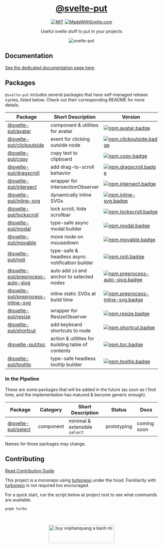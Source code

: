 <div align="center">

# [@svelte-put][docs]

[![MIT][license.badge]][license] [![MadeWithSvelte.com][madewithsvelte.badge]][madewithsvelte]

Useful svelte stuff to put in your projects

![svelte-put](https://github.com/vnphanquang/svelte-put/blob/main/sites/docs/static/images/og/svelte-put.jpg)

</div>

## Documentation

[See the dedicated documentation page here][docs].

## Packages

`@svelte-put` includes several packages that have self-managed release cycles, listed below. Check out their corresponding README for more details.

| Package                                                           | Short Description                                 | Version                                                         | Changelog                                           | Docs                                        |
| ----------------------------------------------------------------- | ------------------------------------------------- | --------------------------------------------------------------- | --------------------------------------------------- | ------------------------------------------- |
| [@svelte-put/avatar][github.avatar]                               | component & utilities for avatar                  | [![npm.avatar.badge]][npm.avatar]                               | [Changelog][github.avatar.changelog]                | [![docs.badge]][docs.avatar]                |
| [@svelte-put/clickoutside][github.clickoutside]                   | event for clicking outside node                   | [![npm.clickoutside.badge]][npm.clickoutside]                   | [Changelog][github.clickoutside.changelog]          | [![docs.badge]][docs.clickoutside]          |
| [@svelte-put/copy][github.copy]                                   | copy text to clipboard                            | [![npm.copy.badge]][npm.copy]                                   | [Changelog][github.copy.changelog]                  | [![docs.badge]][docs.copy]                  |
| [@svelte-put/dragscroll][github.dragscroll]                       | add drag-to-scroll behavior                       | [![npm.dragscroll.badge]][npm.dragscroll]                       | [Changelog][github.dragscroll.changelog]            | [![docs.badge]][docs.dragscroll]            |
| [@svelte-put/intersect][github.intersect]                         | wrapper for IntersectionObserver                  | [![npm.intersect.badge]][npm.intersect]                         | [Changelog][github.intersect.changelog]             | [![docs.badge]][docs.intersect]             |
| [@svelte-put/inline-svg][github.inline-svg]                       | dynamically inline SVGs                           | [![npm.inline-svg.badge]][npm.inline-svg]                       | [Changelog][github.inline-svg.changelog]            | [![docs.badge]][docs.inline-svg]            |
| [@svelte-put/lockscroll][github.lockscroll]                       | lock scroll, hide scrollbar                       | [![npm.lockscroll.badge]][npm.lockscroll]                       | [Changelog][github.lockscroll.changelog]            | [![docs.badge]][docs.lockscroll]            |
| [@svelte-put/modal][github.modal]                                 | type-safe async modal builder                     | [![npm.modal.badge]][npm.modal]                                 | [Changelog][github.modal.changelog]                 | [![docs.badge]][docs.modal]                 |
| [@svelte-put/movable][github.movable]                             | move node on mousedown                            | [![npm.movable.badge]][npm.movable]                             | [Changelog][github.movable.changelog]               | [![docs.badge]][docs.movable]               |
| [@svelte-put/noti][github.noti]                                   | type-safe & headless async notification builder   | [![npm.noti.badge]][npm.noti]                                   | [Changelog][github.noti.changelog]                  | [![docs.badge]][docs.noti]                  |
| [@svelte-put/preprocess-auto-slug][github.preprocess-auto-slug]   | auto add `id` and anchor to selected nodes        | [![npm.preprocess-auto-slug.badge]][npm.preprocess-auto-slug]   | [Changelog][github.preprocess-auto-slug.changelog]  | [![docs.badge]][docs.preprocess-auto-slug]  |
| [@svelte-put/preprocess-inline-svg][github.preprocess-inline-svg] | inline static SVGs at build time                  | [![npm.preprocess-inline-svg.badge]][npm.preprocess-inline-svg] | [Changelog][github.preprocess-inline-svg.changelog] | [![docs.badge]][docs.preprocess-inline-svg] |
| [@svelte-put/resize][github.resize]                               | wrapper for ResizeObserver                        | [![npm.resize.badge]][npm.resize]                               | [Changelog][github.resize.changelog]                | [![docs.badge]][docs.resize]                |
| [@svelte-put/shortcut][github.shortcut]                           | add keyboard shortcuts to node                    | [![npm.shortcut.badge]][npm.shortcut]                           | [Changelog][github.shortcut.changelog]              | [![docs.badge]][docs.shortcut]              |
| [@svelte-put/toc][github.toc]                                     | action & utilities for building table of contents | [![npm.toc.badge]][npm.toc]                                     | [Changelog][github.toc.changelog]                   | [![docs.badge]][docs.toc]                   |
| [@svelte-put/tooltip][github.tooltip]                             | type-safe headless tooltip builder                | [![npm.tooltip.badge]][npm.tooltip]                             | [Changelog][github.tooltip.changelog]               | [![docs.badge]][docs.tooltip]               |

### In the Pipeline

These are some packages that will be added in the future (as soon as I find time, and the implementation has matured & become generic enough).

| Package                             | Category  | Short Description             | Status      | Docs        |
| ----------------------------------- | --------- | ----------------------------- | ----------- | ----------- |
| [@svelte-put/select][github.select] | component | minimal & extensible `select` | prototyping | coming soon |

Names for those packages may change.

## Contributing

[Read Contribution Guide][github.contributing]

This project is a monorepo using [turborepo] under the hood. Familiarity with [turborepo] is not required but encouraged.

For a quick start, run the script below at project root to see what commands are available.

```bash
pnpm turbo
```

<br />

<p align="center">
  <a href="https://www.buymeacoffee.com/vnphanquang" target="_blank">
    <img
      src="https://cdn.buymeacoffee.com/buttons/v2/default-blue.png"
      height="60"
      width="217"
      alt="buy vnphanquang a banh mi"
    />
  </a>
</p>

<!-- github specifics -->

[github.contributing]: ./CONTRIBUTING.md
[github.issues]: https://github.com/vnphanquang/svelte-put/issues?q=
[github.avatar]: https://github.com/vnphanquang/svelte-put/tree/main/packages/misc/avatar
[github.avatar.changelog]: https://github.com/vnphanquang/svelte-put/blob/main/packages/misc/avatar/CHANGELOG.md
[github.clickoutside]: https://github.com/vnphanquang/svelte-put/tree/main/packages/actions/clickoutside
[github.clickoutside.changelog]: https://github.com/vnphanquang/svelte-put/blob/main/packages/actions/clickoutside/CHANGELOG.md
[github.copy]: https://github.com/vnphanquang/svelte-put/tree/main/packages/actions/copy
[github.copy.changelog]: https://github.com/vnphanquang/svelte-put/blob/main/packages/actions/copy/CHANGELOG.md
[github.dragscroll]: https://github.com/vnphanquang/svelte-put/tree/main/packages/actions/dragscroll
[github.dragscroll.changelog]: https://github.com/vnphanquang/svelte-put/blob/main/packages/actions/dragscroll/CHANGELOG.md
[github.intersect]: https://github.com/vnphanquang/svelte-put/tree/main/packages/actions/intersect
[github.intersect.changelog]: https://github.com/vnphanquang/svelte-put/blob/main/packages/actions/intersect/CHANGELOG.md
[github.inline-svg]: https://github.com/vnphanquang/svelte-put/tree/main/packages/actions/inline-svg
[github.inline-svg.changelog]: https://github.com/vnphanquang/svelte-put/blob/main/packages/actions/inline-svg/CHANGELOG.md
[github.lockscroll]: https://github.com/vnphanquang/svelte-put/tree/main/packages/actions/lockscroll
[github.lockscroll.changelog]: https://github.com/vnphanquang/svelte-put/blob/main/packages/actions/lockscroll/CHANGELOG.md
[github.modal]: https://github.com/vnphanquang/svelte-put/tree/main/packages/misc/modal
[github.modal.changelog]: https://github.com/vnphanquang/svelte-put/blob/main/packages/misc/modal/CHANGELOG.md
[github.movable]: https://github.com/vnphanquang/svelte-put/tree/main/packages/actions/movable
[github.movable.changelog]: https://github.com/vnphanquang/svelte-put/blob/main/packages/actions/movable/CHANGELOG.md
[github.noti]: https://github.com/vnphanquang/svelte-put/tree/main/packages/actions/noti
[github.noti.changelog]: https://github.com/vnphanquang/svelte-put/blob/main/packages/actions/noti/CHANGELOG.md
[github.preprocess-auto-slug]: https://github.com/vnphanquang/svelte-put/tree/main/packages/preprocessors/auto-slug
[github.preprocess-auto-slug.changelog]: https://github.com/vnphanquang/svelte-put/blob/main/packages/preprocessors/auto-slug/CHANGELOG.md
[github.preprocess-inline-svg]: https://github.com/vnphanquang/svelte-put/tree/main/packages/preprocessors/inline-svg
[github.preprocess-inline-svg.changelog]: https://github.com/vnphanquang/svelte-put/blob/main/packages/preprocessors/inline-svg/CHANGELOG.md
[github.resize]: https://github.com/vnphanquang/svelte-put/tree/main/packages/actions/resize
[github.resize.changelog]: https://github.com/vnphanquang/svelte-put/blob/main/packages/actions/resize/CHANGELOG.md
[github.select]: https://github.com/vnphanquang/svelte-put/tree/main/packages/components/select
[github.select.changelog]: https://github.com/vnphanquang/svelte-put/blob/main/packages/components/select/CHANGELOG.md
[github.shortcut]: https://github.com/vnphanquang/svelte-put/tree/main/packages/actions/shortcut
[github.shortcut.changelog]: https://github.com/vnphanquang/svelte-put/blob/main/packages/actions/shortcut/CHANGELOG.md
[github.toc]: https://github.com/vnphanquang/svelte-put/tree/main/packages/actions/toc
[github.toc.changelog]: https://github.com/vnphanquang/svelte-put/blob/main/packages/actions/toc/CHANGELOG.md
[github.tooltip]: https://github.com/vnphanquang/svelte-put/tree/main/packages/actions/tooltip
[github.tooltip.changelog]: https://github.com/vnphanquang/svelte-put/blob/main/packages/actions/tooltip/CHANGELOG.md

<!-- heading badge -->

[license.badge]: https://img.shields.io/badge/license-MIT-blue.svg
[license]: ./LICENSE
[madewithsvelte.badge]: https://madewithsvelte.com/storage/repo-shields/4070-shield.svg
[madewithsvelte]: https://madewithsvelte.com/p/svelte-put/shield-link

<!-- npm -->

[npm.avatar.badge]: https://img.shields.io/npm/v/@svelte-put/avatar
[npm.avatar]: https://www.npmjs.com/package/@svelte-put/avatar
[npm.clickoutside.badge]: https://img.shields.io/npm/v/@svelte-put/clickoutside
[npm.clickoutside]: https://www.npmjs.com/package/@svelte-put/clickoutside
[npm.copy.badge]: https://img.shields.io/npm/v/@svelte-put/copy
[npm.copy]: https://www.npmjs.com/package/@svelte-put/copy
[npm.dragscroll.badge]: https://img.shields.io/npm/v/@svelte-put/dragscroll
[npm.dragscroll]: https://www.npmjs.com/package/@svelte-put/dragscroll
[npm.intersect.badge]: https://img.shields.io/npm/v/@svelte-put/intersect
[npm.intersect]: https://www.npmjs.com/package/@svelte-put/intersect
[npm.inline-svg.badge]: https://img.shields.io/npm/v/@svelte-put/inline-svg
[npm.inline-svg]: https://www.npmjs.com/package/@svelte-put/inline-svg
[npm.lockscroll.badge]: https://img.shields.io/npm/v/@svelte-put/lockscroll
[npm.lockscroll]: https://www.npmjs.com/package/@svelte-put/lockscroll
[npm.modal.badge]: https://img.shields.io/npm/v/@svelte-put/modal
[npm.modal]: https://www.npmjs.com/package/@svelte-put/modal
[npm.movable.badge]: https://img.shields.io/npm/v/@svelte-put/movable
[npm.movable]: https://www.npmjs.com/package/@svelte-put/movable
[npm.noti.badge]: https://img.shields.io/npm/v/@svelte-put/noti
[npm.noti]: https://www.npmjs.com/package/@svelte-put/noti
[npm.preprocess-auto-slug.badge]: https://img.shields.io/npm/v/@svelte-put/preprocess-auto-slug
[npm.preprocess-auto-slug]: https://www.npmjs.com/package/@svelte-put/preprocess-auto-slug
[npm.preprocess-inline-svg.badge]: https://img.shields.io/npm/v/@svelte-put/preprocess-inline-svg
[npm.preprocess-inline-svg]: https://www.npmjs.com/package/@svelte-put/preprocess-inline-svg
[npm.resize.badge]: https://img.shields.io/npm/v/@svelte-put/resize
[npm.resize]: https://www.npmjs.com/package/@svelte-put/resize
[npm.shortcut.badge]: https://img.shields.io/npm/v/@svelte-put/shortcut
[npm.shortcut]: https://www.npmjs.com/package/@svelte-put/shortcut
[npm.toc.badge]: https://img.shields.io/npm/v/@svelte-put/toc
[npm.toc]: https://www.npmjs.com/package/@svelte-put/toc
[npm.tooltip.badge]: https://img.shields.io/npm/v/@svelte-put/tooltip
[npm.tooltip]: https://www.npmjs.com/package/@svelte-put/tooltip

<!-- svelte REPL -->

[turborepo]: https://turborepo.org/

<!-- docs linking -->

[docs]: https://svelte-put.vnphanquang.com
[docs.avatar]: https://svelte-put.vnphanquang.com/docs/avatar
[docs.clickoutside]: https://svelte-put.vnphanquang.com/docs/clickoutside
[docs.copy]: https://svelte-put.vnphanquang.com/docs/copy
[docs.dragscroll]: https://svelte-put.vnphanquang.com/docs/dragscroll
[docs.intersect]: https://svelte-put.vnphanquang.com/docs/intersect
[docs.inline-svg]: https://svelte-put.vnphanquang.com/docs/inline-svg
[docs.lockscroll]: https://svelte-put.vnphanquang.com/docs/lockscroll
[docs.modal]: https://svelte-put.vnphanquang.com/docs/modal
[docs.movable]: https://svelte-put.vnphanquang.com/docs/movable
[docs.noti]: https://svelte-put.vnphanquang.com/docs/noti
[docs.preprocess-auto-slug]: https://svelte-put.vnphanquang.com/docs/preprocess-auto-slug
[docs.preprocess-inline-svg]: https://svelte-put.vnphanquang.com/docs/preprocess-inline-svg
[docs.select]: https://svelte-put.vnphanquang.com/docs/select
[docs.resize]: https://svelte-put.vnphanquang.com/docs/resize
[docs.shortcut]: https://svelte-put.vnphanquang.com/docs/shortcut
[docs.toc]: https://svelte-put.vnphanquang.com/docs/toc
[docs.tooltip]: https://svelte-put.vnphanquang.com/docs/tooltip
[docs.badge]: https://img.shields.io/badge/-Docs%20Site-blue
